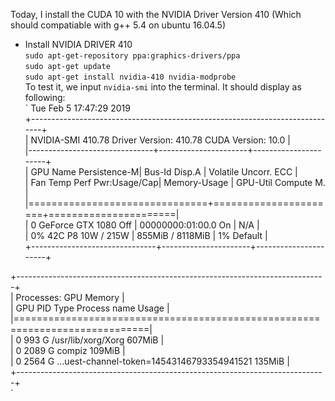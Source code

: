 Today, I install the CUDA 10 with the NVIDIA Driver Version 410 (Which should compatiable with g++ 5.4 on ubuntu 16.04.5)
 - Install NVIDIA DRIVER 410  
	`sudo apt-get-repository ppa:graphics-drivers/ppa`  
	`sudo apt-get update`  
	`sudo apt-get install nvidia-410 nvidia-modprobe`  
   To test it, we input `nvidia-smi` into the terminal. It should display as following:  
`
Tue Feb  5 17:47:29 2019   
+-----------------------------------------------------------------------------+  
| NVIDIA-SMI 410.78       Driver Version: 410.78       CUDA Version: 10.0     |  
|-------------------------------+----------------------+----------------------+  
| GPU  Name        Persistence-M| Bus-Id        Disp.A | Volatile Uncorr. ECC |  
| Fan  Temp  Perf  Pwr:Usage/Cap|         Memory-Usage | GPU-Util  Compute M. |  
|===============================+======================+======================|  
|   0  GeForce GTX 1080    Off  | 00000000:01:00.0  On |                  N/A |  
|  0%   42C    P8    10W / 215W |    855MiB /  8118MiB |      1%      Default |  
+-------------------------------+----------------------+----------------------+  
                                                                                 
+-----------------------------------------------------------------------------+  
| Processes:                                                       GPU Memory |  
|  GPU       PID   Type   Process name                             Usage      |  
|=============================================================================|  
|    0       993      G   /usr/lib/xorg/Xorg                           607MiB |  
|    0      2089      G   compiz                                       109MiB |  
|    0      2564      G   ...uest-channel-token=14543146793354941521   135MiB |  
+-----------------------------------------------------------------------------+  
`